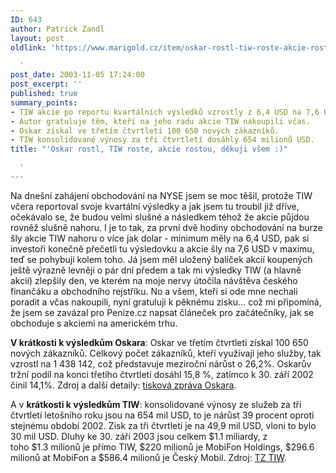```yaml
---
ID: 643
author: Patrick Zandl
layout: post
oldlink: 'https://www.marigold.cz/item/oskar-rostl-tiw-roste-akcie-rostou-dekuji-vsem

  '
post_date: 2003-11-05 17:24:00
post_excerpt: ''
published: true
summary_points:
- TIW akcie po reportu kvartálních výsledků vzrostly z 6,4 USD na 7,6 USD.
- Autor gratuluje těm, kteří na jeho radu akcie TIW nakoupili včas.
- Oskar získal ve třetím čtvrtletí 100 650 nových zákazníků.
- TIW konsolidované výnosy za tři čtvrtletí dosáhly 654 milionů USD.
title: "'Oskar rostl, TIW roste, akcie rostou, děkuji všem :)"

  '
---
```


<p>
Na dnešní zahájení obchodování na NYSE jsem se moc těšil, protože TIW včera reportoval svoje kvartální výsledky a jak jsem tu troubil již dříve, očekávalo se, že budou velmi slušné a následkem téhož že akcie půjdou rovněž slušně nahoru. I je to tak, za první dvě hodiny obchodování na burze šly akcie TIW nahoru o více jak dolar - minimum měly na 6,4 USD, pak si investoři konečně přečetli tu výsledovku a akcie šly na 7,6 USD v maximu, teď se pohybují kolem toho. Já jsem měl uložený balíček akcií koupených ještě výrazně levněji o pár dní předem a tak mi výsledky TIW (a hlavně akcií) zlepšily den, ve kterém na moje nervy útočila návštěva českého finančáku a obchodního rejstříku. No a všem, kteří si ode mne nechali poradit a včas nakoupili, nyní gratuluji k pěknému zisku... což mi připomíná, že jsem se zavázal pro Peníze.cz napsat článeček pro začátečníky, jak se obchoduje s akciemi na americkém trhu.</p>

<p>
<STRONG>V krátkosti k výsledkům Oskara</STRONG>: Oskar ve třetím čtvrtletí získal 100 650 nových zákazníků. Celkový počet zákazníků, kteří využívají jeho služby, tak vzrostl na 1 438 142, což představuje meziroční nárůst o 26,2%. Oskarův tržní podíl na konci třetího čtvrtletí dosáhl 15,8 %, zatímco k 30. září 2002 činil 14,1%. Zdroj a další detaily: <A href="http://www.oskarmobil.cz/about_oskar/viewnews_cz.php3?id=204" target=_blank>tisková zpráva Oskara</A>. </p>

<p>
A v <STRONG>krátkosti k výsledkům TIW</STRONG>: konsolidované výnosy ze služeb za tři čtvrtletí letošního roku jsou na 654 mil USD, to je nárůst 39 procent oproti stejnému období 2002. Zisk za tři čtvrtletí je na 49,9 mil USD, vloni to bylo 30 mil USD. <SPAN class=mwstorytext>Dluhy ke 30. září&#160;2003 jsou celkem $1.1 miliardy, z toho&#160;$1.3&#160;milionů je přímo TIW, $220 milionů je MobiFon Holdings, $296.6 milionů at MobiFon a $586.4 milionů&#160;je Český Mobil. Zdroj: <A href="http://www.tiw.ca/engl/Section1_Infos/C_Medias/year2003/nov4.html" target=_blank>TZ TIW</A>.</SPAN></p>